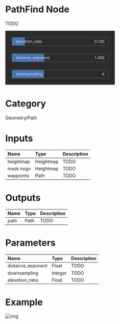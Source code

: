 
PathFind Node
=============


TODO



![img](../../images/nodes/PathFind_settings.png)


# Category


Geometry/Path
# Inputs

|Name|Type|Description|
| :--- | :--- | :--- |
|heightmap|Heightmap|TODO|
|mask nogo|Heightmap|TODO|
|waypoints|Path|TODO|

# Outputs

|Name|Type|Description|
| :--- | :--- | :--- |
|path|Path|TODO|

# Parameters

|Name|Type|Description|
| :--- | :--- | :--- |
|distance_exponent|Float|TODO|
|downsampling|Integer|TODO|
|elevation_ratio|Float|TODO|

# Example


![img](../../images/nodes/PathFind.png)

